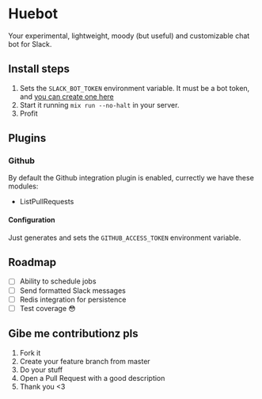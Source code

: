 Huebot
======

Your experimental, lightweight, moody (but useful) and customizable chat bot for Slack.

## Install steps

1. Sets the `SLACK_BOT_TOKEN` environment variable. It must be a bot token, and [you can create one here](https://my.slack.com/services/new/bot)
2. Start it running `mix run --no-halt` in your server.
3. Profit

## Plugins

### Github

By default the Github integration plugin is enabled, currectly we have these modules:

* ListPullRequests

#### Configuration

Just generates and sets the `GITHUB_ACCESS_TOKEN` environment variable.

## Roadmap

* [ ] Ability to schedule jobs
* [ ] Send formatted Slack messages
* [ ] Redis integration for persistence
* [ ] Test coverage :flushed:

## Gibe me contributionz pls

1. Fork it
2. Create your feature branch from master
3. Do your stuff
4. Open a Pull Request with a good description
5. Thank you <3
